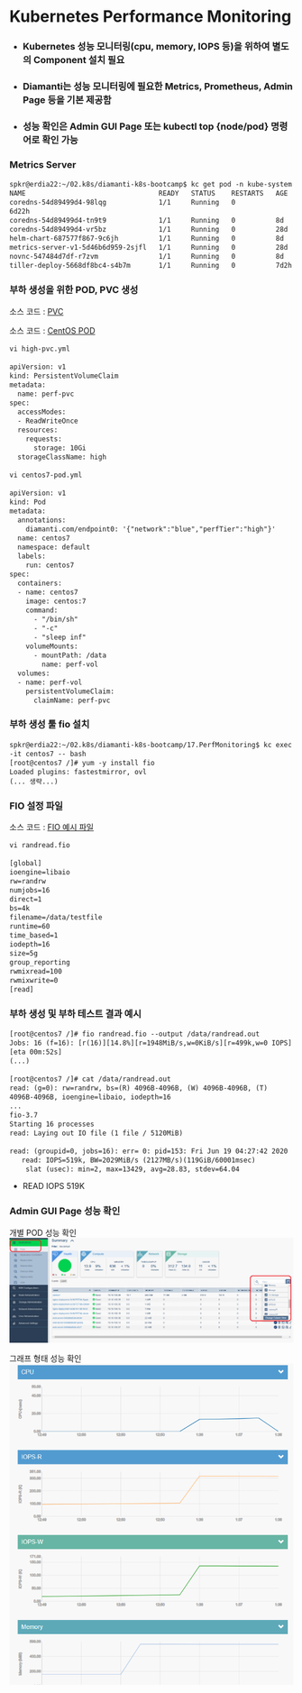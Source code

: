 # Kubernetes Performance Monitoring

- ### Kubernetes 성능 모니터링(cpu, memory, IOPS 등)을 위하여 별도의 Component 설치 필요
- ### Diamanti는 성능 모니터링에 필요한 Metrics, Prometheus, Admin Page 등을 기본 제공함
- ### 성능 확인은 Admin GUI Page 또는 kubectl top {node/pod} 명령어로 확인 가능 

### Metrics Server 
```
spkr@erdia22:~/02.k8s/diamanti-k8s-bootcamp$ kc get pod -n kube-system
NAME                                 READY   STATUS    RESTARTS   AGE
coredns-54d89499d4-98lqg             1/1     Running   0          6d22h
coredns-54d89499d4-tn9t9             1/1     Running   0          8d
coredns-54d89499d4-vr5bz             1/1     Running   0          28d
helm-chart-687577f867-9c6jh          1/1     Running   0          8d
metrics-server-v1-5d46b6d959-2sjfl   1/1     Running   0          28d
novnc-547484d7df-r7zvm               1/1     Running   0          8d
tiller-deploy-5668df8bc4-s4b7m       1/1     Running   0          7d2h
```

### 부하 생성을 위한 POD, PVC 생성 

소스 코드 : [PVC](./high-pvc.yml)

소스 코드 : [CentOS POD](./centos7-pod.yml)

```
vi high-pvc.yml 

apiVersion: v1
kind: PersistentVolumeClaim
metadata:
  name: perf-pvc
spec:
  accessModes:
  - ReadWriteOnce
  resources:
    requests:
      storage: 10Gi
  storageClassName: high

vi centos7-pod.yml

apiVersion: v1
kind: Pod
metadata:
  annotations:
    diamanti.com/endpoint0: '{"network":"blue","perfTier":"high"}'
  name: centos7
  namespace: default
  labels:
    run: centos7
spec:
  containers:
  - name: centos7
    image: centos:7
    command:
      - "/bin/sh"
      - "-c"
      - "sleep inf"
    volumeMounts:
      - mountPath: /data
        name: perf-vol
  volumes:
  - name: perf-vol
    persistentVolumeClaim:
      claimName: perf-pvc
```

### 부하 생성 툴 fio 설치
```
spkr@erdia22:~/02.k8s/diamanti-k8s-bootcamp/17.PerfMonitoring$ kc exec -it centos7 -- bash
[root@centos7 /]# yum -y install fio
Loaded plugins: fastestmirror, ovl
(... 생략...)
```

### FIO 설정 파일

소스 코드 : [FIO 예시 파일](./randread.fio)
```
vi randread.fio

[global]
ioengine=libaio
rw=randrw
numjobs=16
direct=1
bs=4k
filename=/data/testfile
runtime=60
time_based=1
iodepth=16
size=5g
group_reporting
rwmixread=100
rwmixwrite=0
[read]
```

### 부하 생성 및 부하 테스트 결과 예시
```
[root@centos7 /]# fio randread.fio --output /data/randread.out
Jobs: 16 (f=16): [r(16)][14.8%][r=1948MiB/s,w=0KiB/s][r=499k,w=0 IOPS][eta 00m:52s]
(...)

[root@centos7 /]# cat /data/randread.out
read: (g=0): rw=randrw, bs=(R) 4096B-4096B, (W) 4096B-4096B, (T) 4096B-4096B, ioengine=libaio, iodepth=16
...
fio-3.7
Starting 16 processes
read: Laying out IO file (1 file / 5120MiB)

read: (groupid=0, jobs=16): err= 0: pid=153: Fri Jun 19 04:27:42 2020
   read: IOPS=519k, BW=2029MiB/s (2127MB/s)(119GiB/60001msec)
    slat (usec): min=2, max=13429, avg=28.83, stdev=64.04
```
- READ IOPS 519K 

### Admin GUI Page 성능 확인 

개별 POD 성능 확인
![POD 별 성능 확인](./200619admin-perfPage.png)

그래프 형태 성능 확인 
![성능 그래프 확인](./200619admin-perfGraph.png)
